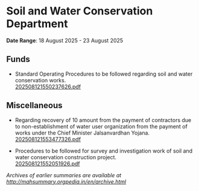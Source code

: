 # Soil and Water Conservation Department

**Date Range**: 18 August 2025 - 23 August 2025


## Funds
- Standard Operating Procedures to be followed regarding soil and water conservation works.\
  [202508121550237626.pdf](https://gr.maharashtra.gov.in/Site/Upload/Government%20Resolutions/English/202508121550237626.pdf)

## Miscellaneous
- Regarding recovery of 10 amount from the payment of contractors due to non-establishment of water user organization from the payment of works under the Chief Minister Jalsanvardhan Yojana.\
  [202508121553477326.pdf](https://gr.maharashtra.gov.in/Site/Upload/Government%20Resolutions/English/202508121553477326.pdf)

- Procedures to be followed for survey and investigation work of soil and water conservation construction project.\
  [202508121552051926.pdf](https://gr.maharashtra.gov.in/Site/Upload/Government%20Resolutions/English/202508121552051926.pdf)


*Archives of earlier summaries are available at http://mahsummary.orgpedia.in/en/archive.html*
